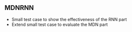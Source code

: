 ## MDNRNN

* Small test case to show the effectiveness of the RNN part
* Extend small test case to evaluate the MDN part
